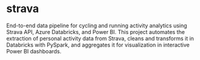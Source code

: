 # strava
End-to-end data pipeline for cycling and running activity analytics using Strava API, Azure Databricks, and Power BI. This project automates the extraction of personal activity data from Strava, cleans and transforms it in Databricks with PySpark, and aggregates it for visualization in interactive Power BI dashboards.
